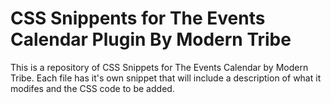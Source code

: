 # CSS Snippents for The Events Calendar Plugin By Modern Tribe
This is a repository of CSS Snippets for The Events Calendar by Modern Tribe. Each file has it's own snippet that will include a description of what it modifes and the CSS code to be added. 
